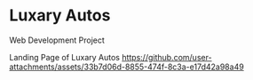 # Luxary Autos
 Web Development Project

Landing Page of Luxary Autos
https://github.com/user-attachments/assets/33b7d06d-8855-474f-8c3a-e17d42a98a49

